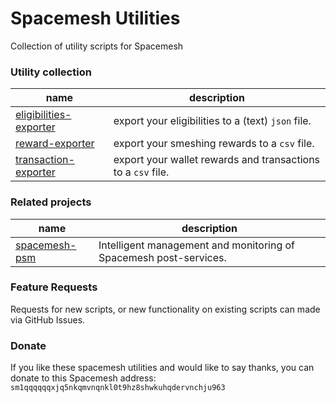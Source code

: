 # Spacemesh Utilities
Collection of utility scripts for Spacemesh

### Utility collection

| name                                              | description                                                  |
| --------------------------------------------------| ------------------------------------------------------------ | 
| [eligibilities-exporter](eligibilities-exporter/) | export your eligibilities to a (text) `json` file.           |
| [reward-exporter](reward-exporter/)               | export your smeshing rewards to a `csv` file.                |
| [transaction-exporter](transaction-exporter/)     | export your wallet rewards and transactions to a `csv` file. |

### Related projects

| name                                                        | description                                                       |
| ------------------------------------------------------------| ----------------------------------------------------------------- | 
| [spacemesh-psm](https://github.com/tjb-altf4/spacemesh-psm) | Intelligent management and monitoring of Spacemesh post-services. |
### Feature Requests
Requests for new scripts, or new functionality on existing scripts can made via GitHub Issues. 

### Donate
If you like these spacemesh utilities and would like to say thanks, you can donate to this Spacemesh address: `sm1qqqqqqxjq5nkqmvnqnkl0t9hz8shwkuhqdervnchju963`
